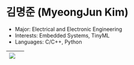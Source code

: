 # 김명준 (MyeongJun Kim)
- Major: Electrical and Electronic Engineering <br> 
- Interests: Embedded Systems, TinyML  <br>
- Languages: C/C++, Python  <br>

<table>
  <thead>
    <tr>
      <th>
          <a href="https://github.com/anuraghazra/github-readme-stats">
            <img align="center" src="https://github-readme-stats.vercel.app/api/top-langs/?username=duckptr&layout=compact&hide_border=true" />
        </a>
      </th>
      <th>
  </thead>
</table>
